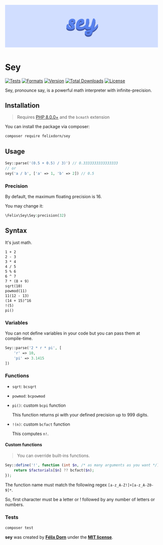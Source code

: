 ![The word Sey on a blue background](art/logo.svg)

# Sey

[![Tests](https://github.com/felixdorn/sey/actions/workflows/tests.yml/badge.svg?branch=main)](https://github.com/felixdorn/sey/actions/workflows/tests.yml)
[![Formats](https://github.com/felixdorn/sey/actions/workflows/formats.yml/badge.svg?branch=main)](https://github.com/felixdorn/sey/actions/workflows/formats.yml)
[![Version](https://poser.pugx.org/felixdorn/sey/version)](//packagist.org/packages/felixdorn/sey)
[![Total Downloads](https://poser.pugx.org/felixdorn/sey/downloads)](//packagist.org/packages/felixdorn/sey)
[![License](https://poser.pugx.org/felixdorn/sey/license)](//packagist.org/packages/felixdorn/sey)

Sey, pronounce say, is a powerful math interpreter with infinite-precision.

## Installation

> Requires [PHP 8.0.0+](https://php.net/releases) and the `bcmath` extension

You can install the package via composer:

```bash
composer require felixdorn/sey
```

## Usage

```php
Sey::parse('(0.5 + 0.5) / 3)') // 0.3333333333333333
// or
sey('a / b', ['a' => 1, 'b' => 2]) // 0.5
```

### Precision

By default, the maximum floating precision is 16.

You may change it:

```php
\Felix\Sey\Sey:precision(32)
```

## Syntax

It's just math.

```
1 + 2
2 - 3
3 * 4
4 / 5
5 % 6
6 ^ 7
7 * (8 + 9)
sqrt(10)
powmod(11)
11(12 - 13)
(14 + 15)^16
!(5)
pi()
```

### Variables

You can not define variables in your code but you can pass them at compile-time.

```php
Sey::parse('2 * r * pi', [
    'r' => 10,
    'pi' => 3.1415
])
```

### Functions

* `sqrt`: `bcsqrt`
* `powmod`: `bcpowmod`
* `pi()`: custom `bcpi` function

  This function returns pi with your defined precision up to 999 digits.

* `!(n)`: custom `bcfact` function

  This computes `n!`.

#### Custom functions

> You can override built-ins functions.

```php
Sey::define('!', function (int $n, /* as many arguments as you want */) {
    return $factorials[$n] ?? bcfact($n);
});
```

The function name must match the following regex `[a-z_A-Z!]+[a-z_A-Z0-9]*`.

So, first character must be a letter or ! followed by any number of letters or numbers.

### Tests

```bash
composer test
```

**sey** was created by **[Félix Dorn](https://twitter.com/afelixdorn)** under
the **[MIT license](https://opensource.org/licenses/MIT)**.

